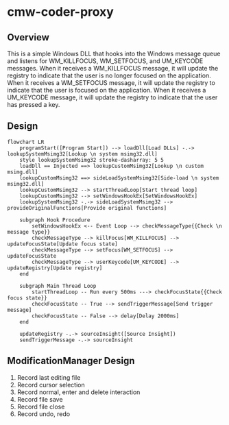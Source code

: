 # cmw-coder-proxy

## Overview

This is a simple Windows DLL that hooks into the Windows message queue and listens for WM_KILLFOCUS, WM_SETFOCUS, and
UM_KEYCODE messages. When it receives a WM_KILLFOCUS message, it will update the registry to indicate that the user is
no longer focused on the application. When it receives a WM_SETFOCUS message, it will update the registry to indicate
that the user is focused on the application. When it receives a UM_KEYCODE message, it will update the registry to
indicate that the user has pressed a key.

## Design

```mermaid
flowchart LR
    programStart([Program Start]) --> loadDll[Load DLLs] -.-> lookupSystemMsimg32[Lookup \n system msimg32.dll]
    style lookupSystemMsimg32 stroke-dasharray: 5 5
    loadDll == Injected ==> lookupCustomMsimg32[Lookup \n custom msimg.dll]
    lookupCustomMsimg32 ==> sideLoadSystemMsimg32[Side-load \n system msimg32.dll]
    lookupCustomMsimg32 --> startThreadLoop[Start thread loop]
    lookupCustomMsimg32 --> setWindowsHookEx[SetWindowsHookEx]
    lookupSystemMsimg32 -.-> sideLoadSystemMsimg32 --> provideOriginalFunctions[Provide original functions]

    subgraph Hook Procedure
        setWindowsHookEx <-- Event Loop --> checkMessageType{{Check \n message type}}
        checkMessageType --> killFocus[WM_KILLFOCUS] --> updateFocusState[Update focus state]
        checkMessageType --> setFocus[WM_SETFOCUS] --> updateFocusState
        checkMessageType --> userKeycode[UM_KEYCODE] --> updateRegistry[Update registry]
    end

    subgraph Main Thread Loop
        startThreadLoop -- Run every 500ms ---> checkFocusState{{Check focus state}}
        checkFocusState -- True --> sendTriggerMessage[Send trigger message]
        checkFocusState -- False --> delay[Delay 2000ms]
    end

    updateRegistry -.-> sourceInsight([Source Insight])
    sendTriggerMessage -.-> sourceInsight
```
## ModificationManager Design

1. Record last editing file
2. Record cursor selection
3. Record normal, enter and delete interaction
4. Record file save
5. Record file close
6. Record undo, redo